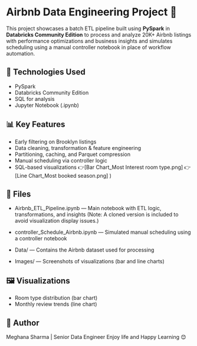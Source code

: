 # Airbnb Data Engineering Project 🏡

This project showcases a batch ETL pipeline built using **PySpark** in **Databricks Community Edition** to process and analyze 20K+ Airbnb listings with performance optimizations and business insights and simulates scheduling using a manual controller notebook in place of workflow automation.

## 🔧 Technologies Used
- PySpark
- Databricks Community Edition
- SQL for analysis
- Jupyter Notebook (.ipynb)

## 📊 Key Features
- Early filtering on Brooklyn listings
- Data cleaning, transformation & feature engineering
- Partitioning, caching, and Parquet compression
- Manual scheduling via controller logic
- SQL-based visualizations
👉[Bar Chart_Most Interest room type.png] 
👉[Line Chart_Most booked season.png] ) 

## 📁 Files

- Airbnb_ETL_Pipeline.ipynb — Main notebook with ETL logic, transformations, and insights
(Note: A cloned version is included to avoid visualization display issues.)

- controller_Schedule_Airbnb.ipynb — Simulated manual scheduling using a controller notebook

- Data/ — Contains the Airbnb dataset used for processing

- Images/ — Screenshots of visualizations (bar and line charts)

## 🖼️ Visualizations
- Room type distribution (bar chart)
- Monthly review trends (line chart)

## 📌 Author
Meghana Sharma | Senior Data Engineer
Enjoy life and Happy Learning 😊
